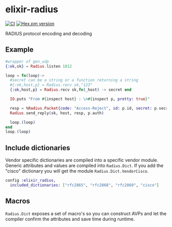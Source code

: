 elixir-radius
=============

[![CI](https://github.com/bearice/elixir-radius/actions/workflows/elixir.yml/badge.svg)](https://github.com/bearice/elixir-radius/actions/workflows/elixir.yml) [![Hex.pm version](https://img.shields.io/hexpm/v/elixir_radius.svg?style=flat)](https://hex.pm/packages/elixir_radius)

RADIUS protocol encoding and decoding

Example
-------
```Elixir
#wrapper of gen_udp
{:ok,sk} = Radius.listen 1812

loop = fn(loop)->
  #secret can be a string or a function returning a string
  #{:ok,host,p} = Radius.recv sk,"123"
  {:ok,host,p} = Radius.recv sk,fn(_host) -> secret end

  IO.puts "From #{inspect host} : \n#{inspect p, pretty: true}"

  resp = %Radius.Packet{code: "Access-Reject", id: p.id, secret: p.secret}
  Radius.send_reply(sk, host, resp, p.auth)

  loop.(loop)
end
loop.(loop)
```

Include dictionaries
--------------------

Vendor specific dictionaries are compiled into a specific vendor module. Generic attributes and values
are compiled into `Radius.Dict`. If you add the "cisco" dictionary you will get the module `Radius.Dict.VendorCisco`.

```Elixir
config :elixir_radius,
  included_dictionaries: ["rfc2865", "rfc2868", "rfc2869", "cisco"]
```

Macros
------

`Radius.Dict` exposes a set of macro's so you can construct AVPs and let the compiler confirm the
attributes and save time during runtime.
